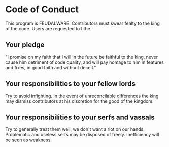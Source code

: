 # Code of Conduct

This program is FEUDALWARE.
Contributors must swear fealty to the king of the code.
Users are requested to tithe.

## Your pledge

"I promise on my faith that I will in the future be faithful to the king, never
cause him detriment of code quality, and will pay homage to him in features and
fixes, in good faith and without deceit."

## Your responsibilities to your fellow lords

Try to avoid infighting. In the event of unreconcilable differences the king
may dismiss contributors at his discretion for the good of the kingdom.

## Your responsibilities to your serfs and vassals

Try to generally treat them well, we don't want a riot on our hands.
Problematic and useless serfs may be disposed of freely.
Inefficiency will be seen as weakness.
